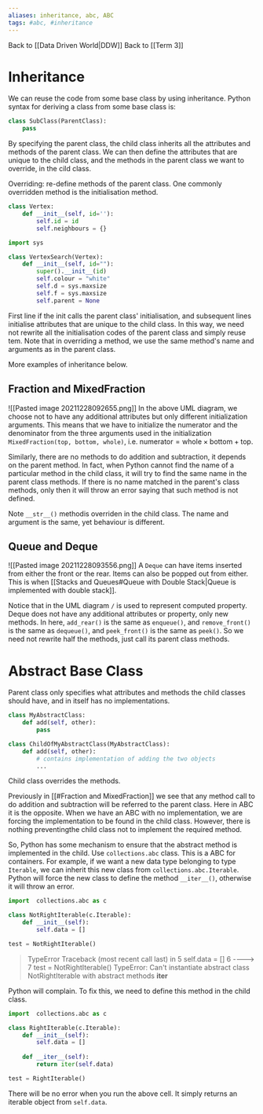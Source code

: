 ```yaml
---
aliases: inheritance, abc, ABC
tags: #abc, #inheritance
---
```

Back to [[Data Driven World|DDW]]
Back to [[Term 3]]
# Inheritance
We can reuse the code from some base class by using inheritance.
Python syntax for deriving a class from some base class is:
```py
class SubClass(ParentClass):
	pass
```
By specifying the parent class, the child class inherits all the attributes and methods of the parent class.
We can then define the attributes that are unique to the child class, and the methods in the parent class we want to override, in the cild class.

Overriding: re-define methods of the parent class.
One commonly overridden method is the initialisation method.
```py
class Vertex:
    def __init__(self, id=''):
        self.id = id
        self.neighbours = {}
```
```py
import sys

class VertexSearch(Vertex):
    def __init__(self, id=""):
        super().__init__(id)
        self.colour = "white"
        self.d = sys.maxsize
        self.f = sys.maxsize
        self.parent = None
```
First line if the init calls the parent class' initialisation, and subsequent lines initialise attributes that are unique to the child class.
In this way, we need not rewrite all the initialisation codes of the parent class and simply reuse tem.
Note that in overriding a method, we use the same method's name and arguments as in the parent class.

More examples of inheritance below.
## Fraction and MixedFraction
![[Pasted image 20211228092655.png]]
In the above UML diagram, we choose not to have any additional attributes but only different initialization arguments. This means that we have to initialize the numerator and the denominator from the three arguments used in the initialization `MixedFraction(top, bottom, whole)`, i.e. $\text{numerator} = \text{whole} \times \text{bottom} + \text{top}$.

Similarly, there are no methods to do addition and subtraction, it depends on the parent method.
In fact, when Python cannot find the name of a particular method in the child class, it will try to find the same name in the parent class methods.
If there is no name matched in the parent's class methods, only then it will throw an error saying that such method is not defined.

Note `__str__()` methodis overriden in the child class. The name and argument is the same, yet behaviour is different.
## Queue and Deque
![[Pasted image 20211228093556.png]]
A `Deque` can have items inserted from either the front or the rear. Items can also be popped out from either.
This is when [[Stacks and Queues#Queue with Double Stack|Queue is implemented with double stack]].

Notice that in the UML diagram `/` is used to represent computed property.
Deque does not have any additional attributes or property, only new methods.
In here, `add_rear()` is the same as `enqueue()`, and `remove_front()` is the same as `dequeue()`, and `peek_front()` is the same as `peek()`. So we need not rewrite half the methods, just call its parent class methods.
# Abstract Base Class
Parent class only specifies what attributes and methods the child classes should have, and in itself has no implementations.
```py
class MyAbstractClass:
    def add(self, other):
        pass

class ChildOfMyAbstractClass(MyAbstractClass):
    def add(self, other):
        # contains implementation of adding the two objects
        ...
```
Child class overrides the methods.

Previously in [[#Fraction and MixedFraction]] we see that any method call to do addition and subtraction will be referred to the parent class. Here in ABC it is the opposite.
When we have an ABC with no implementation, we are forcing the implementation to be found in the child class.
However, there is nothing preventingthe child class not to implement the required method.

So, Python has some mechanism to ensure that the abstract method is implemented in the child.
Use `collections.abc` class. This is a ABC for containers.
For example, if we want a new data type belonging to type `Iterable`, we can inherit this new class from `collections.abc.Iterable`. Python will force the new class to define the method `__iter__()`, otherwise it will throw an error.
```py
import  collections.abc as c

class NotRightIterable(c.Iterable):
    def __init__(self):
        self.data = []

test = NotRightIterable()
```
> TypeError                                 Traceback (most recent call last)
<ipython-input-3-04bbdf83346f> in <module>
 5         self.data = []
 6 
----> 7 test = NotRightIterable()
TypeError: Can't instantiate abstract class NotRightIterable with abstract methods __iter__

Python will complain. To fix this, we need to define this method in the child class.
```py
import  collections.abc as c

class RightIterable(c.Iterable):
    def __init__(self):
        self.data = []
        
    def __iter__(self):
        return iter(self.data)

test = RightIterable()
```
There will be no error when you run the above cell. It simply returns an iterable object from `self.data`.